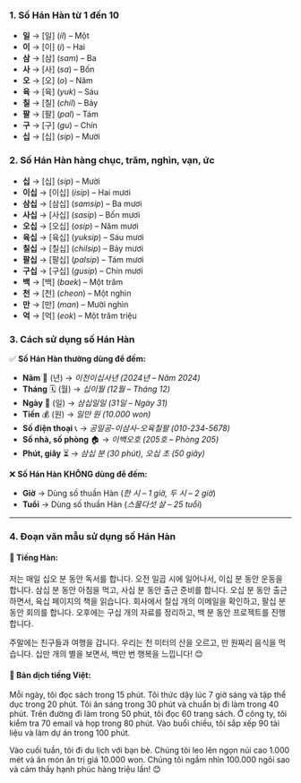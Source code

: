 ### 1. Số Hán Hàn từ 1 đến 10

- **일** → [일] (*il*) – Một  
- **이** → [이] (*i*) – Hai  
- **삼** → [삼] (*sam*) – Ba  
- **사** → [사] (*sa*) – Bốn  
- **오** → [오] (*o*) – Năm  
- **육** → [육] (*yuk*) – Sáu  
- **칠** → [칠] (*chil*) – Bảy  
- **팔** → [팔] (*pal*) – Tám  
- **구** → [구] (*gu*) – Chín  
- **십** → [십] (*sip*) – Mười  

### 2. Số Hán Hàn hàng chục, trăm, nghìn, vạn, ức

- **십** → [십] (*sip*) – Mười  
- **이십** → [이십] (*isip*) – Hai mươi  
- **삼십** → [삼십] (*samsip*) – Ba mươi  
- **사십** → [사십] (*sasip*) – Bốn mươi  
- **오십** → [오십] (*osip*) – Năm mươi  
- **육십** → [육십] (*yuksip*) – Sáu mươi  
- **칠십** → [칠십] (*chilsip*) – Bảy mươi  
- **팔십** → [팔십] (*palsip*) – Tám mươi  
- **구십** → [구십] (*gusip*) – Chín mươi  
- **백** → [백] (*baek*) – Một trăm  
- **천** → [천] (*cheon*) – Một nghìn  
- **만** → [만] (*man*) – Mười nghìn  
- **억** → [억] (*eok*) – Một trăm triệu  

### 3. Cách sử dụng số Hán Hàn

✅ **Số Hán Hàn thường dùng để đếm:**  

- **Năm** 📅 (년) → *이천이십사년 (2024년 – Năm 2024)*  
- **Tháng** 🗓 (월) → *십이월 (12월 – Tháng 12)*  
- **Ngày** 📆 (일) → *삼십일일 (31일 – Ngày 31)*  
- **Tiền** 💰 (원) → *일만 원 (10.000 won)*  
- **Số điện thoại** 📞 → *공일공-이삼사-오육칠팔 (010-234-5678)*  
- **Số nhà, số phòng** 🏠 → *이백오호 (205호 – Phòng 205)*  
- **Phút, giây** ⏳ → *삼십 분 (30 phút), 오십 초 (50 giây)*  

❌ **Số Hán Hàn KHÔNG dùng để đếm:**  

- **Giờ** → Dùng số thuần Hàn (*한 시 – 1 giờ, 두 시 – 2 giờ*)  
- **Tuổi** → Dùng số thuần Hàn (*스물다섯 살 – 25 tuổi*)  

---

### 4. Đoạn văn mẫu sử dụng số Hán Hàn

#### 📌 **Tiếng Hàn:**

저는 매일 십오 분 동안 독서를 합니다. 오전 일곱 시에 일어나서, 이십 분 동안 운동을 합니다. 삼십 분 동안 아침을 먹고, 사십 분 동안 출근 준비를 합니다. 오십 분 동안 출근하면서, 육십 페이지의 책을 읽습니다. 회사에서 칠십 개의 이메일을 확인하고, 팔십 분 동안 회의를 합니다. 오후에는 구십 개의 자료를 정리하고, 백 분 동안 프로젝트를 진행합니다.  

주말에는 친구들과 여행을 갑니다. 우리는 천 미터의 산을 오르고, 만 원짜리 음식을 먹습니다. 십만 개의 별을 보면서, 백만 번 행복을 느낍니다! 😊  

#### 📌 **Bản dịch tiếng Việt:**

Mỗi ngày, tôi đọc sách trong 15 phút. Tôi thức dậy lúc 7 giờ sáng và tập thể dục trong 20 phút. Tôi ăn sáng trong 30 phút và chuẩn bị đi làm trong 40 phút. Trên đường đi làm trong 50 phút, tôi đọc 60 trang sách. Ở công ty, tôi kiểm tra 70 email và họp trong 80 phút. Vào buổi chiều, tôi sắp xếp 90 tài liệu và làm dự án trong 100 phút.  

Vào cuối tuần, tôi đi du lịch với bạn bè. Chúng tôi leo lên ngọn núi cao 1.000 mét và ăn món ăn trị giá 10.000 won. Chúng tôi ngắm nhìn 100.000 ngôi sao và cảm thấy hạnh phúc hàng triệu lần! 😊

